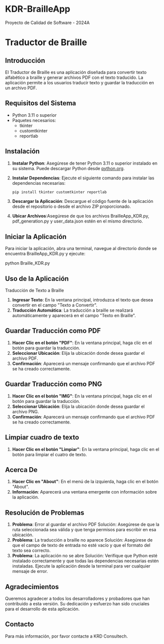 # KDR-BrailleApp

Proyecto de Calidad de Software - 2024A

# Traductor de Braille

## Introducción

El Traductor de Braille es una aplicación diseñada para convertir texto alfabético a braille y generar archivos PDF con el texto traducido. La aplicación permite a los usuarios traducir texto y guardar la traducción en un archivo PDF.

## Requisitos del Sistema

- Python 3.11 o superior
- Paquetes necesarios:
  - tkinter
  - customtkinter
  - reportlab

## Instalación

1. **Instalar Python**: Asegúrese de tener Python 3.11 o superior instalado en su sistema. Puede descargar Python desde [python.org](https://www.python.org/).

2. **Instalar Dependencias**: Ejecute el siguiente comando para instalar las dependencias necesarias:

   ```bash
   pip install tkinter customtkinter reportlab

3. **Descargar la Aplicación**: Descargue el código fuente de la aplicación desde el repositorio o desde el archivo ZIP proporcionado.

4. **Ubicar Archivos**:Asegúrese de que los archivos BrailleApp_KDR.py, pdf_generation.py y user_data.json estén en el mismo directorio.

## Iniciar la Aplicación

Para iniciar la aplicación, abra una terminal, navegue al directorio donde se encuentra BrailleApp_KDR.py y ejecute:

python Braille_KDR.py

## Uso de la Aplicación

Traducción de Texto a Braille

1. **Ingresar Texto**: En la ventana principal, introduzca el texto que desea convertir en el campo "Texto a Convertir".
2. **Traducción Automática**: La traducción a braille se realizará automáticamente y aparecerá en el campo "Texto en Braille".

## Guardar Traducción como PDF

1. **Hacer Clic en el botón "PDF"**: En la ventana principal, haga clic en el botón para guardar la traducción.
2. **Seleccionar Ubicación**: Elija la ubicación donde desea guardar el archivo PDF.
3. **Confirmación**: Aparecerá un mensaje confirmando que el archivo PDF se ha creado correctamente.

## Guardar Traducción como PNG

1. **Hacer Clic en el botón "IMG"**: En la ventana principal, haga clic en el botón para guardar la traducción.
2. **Seleccionar Ubicación**: Elija la ubicación donde desea guardar el archivo PNG.
3. **Confirmación**: Aparecerá un mensaje confirmando que el archivo PDF se ha creado correctamente.

## Limpiar cuadro de texto

1. **Hacer Clic en el botón "Limpiar"**: En la ventana principal, haga clic en el botón para limpiar el cuatro de texto.

## Acerca De

1. **Hacer Clic en "About"**: En el menú de la izquierda, haga clic en el botón "About".
2. **Información**: Aparecerá una ventana emergente con información sobre la aplicación.

## Resolución de Problemas

1. **Problema**: Error al guardar el archivo PDF
Solución: Asegúrese de que la ruta seleccionada sea válida y que tenga permisos para escribir en esa ubicación.
2. **Problema**: La traducción a braille no aparece
Solución: Asegúrese de que el campo de texto de entrada no esté vacío y que el formato del texto sea correcto.
3. **Problema**: La aplicación no se abre
Solución: Verifique que Python esté instalado correctamente y que todas las dependencias necesarias estén instaladas. Ejecute la aplicación desde la terminal para ver cualquier mensaje de error.

## Agradecimientos

Queremos agradecer a todos los desarrolladores y probadores que han contribuido a esta versión. Su dedicación y esfuerzo han sido cruciales para el desarrollo de esta aplicación.

## Contacto

 Para más información, por favor contacte a KRD Consultech.